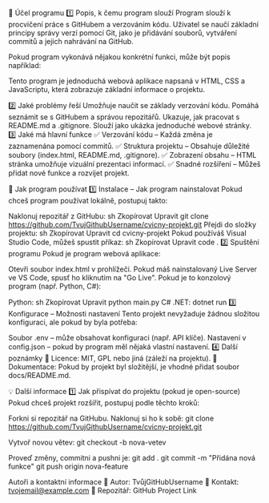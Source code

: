 📌 Účel programu
1️⃣ Popis, k čemu program slouží
Program slouží k procvičení práce s GitHubem a verzováním kódu. Uživatel se naučí základní principy správy verzí pomocí Git, jako je přidávání souborů, vytváření commitů a jejich nahrávání na GitHub.

Pokud program vykonává nějakou konkrétní funkci, může být popis například:

Tento program je jednoduchá webová aplikace napsaná v HTML, CSS a JavaScriptu, která zobrazuje základní informace o projektu.

2️⃣ Jaké problémy řeší
Umožňuje naučit se základy verzování kódu.
Pomáhá seznámit se s GitHubem a správou repozitářů.
Ukazuje, jak pracovat s README.md a .gitignore.
Slouží jako ukázka jednoduché webové stránky.
3️⃣ Jaké má hlavní funkce
✅ Verzování kódu – Každá změna je zaznamenána pomocí commitů.
✅ Struktura projektu – Obsahuje důležité soubory (index.html, README.md, .gitignore).
✅ Zobrazení obsahu – HTML stránka umožňuje vizuální prezentaci informací.
✅ Snadné rozšíření – Můžeš přidat nové funkce a rozvíjet projekt.

🚀 Jak program používat
1️⃣ Instalace – Jak program nainstalovat
Pokud chceš program používat lokálně, postupuj takto:

Naklonuj repozitář z GitHubu:
sh
Zkopírovat
Upravit
git clone https://github.com/TvujGithubUsername/cvicny-projekt.git
Přejdi do složky projektu:
sh
Zkopírovat
Upravit
cd cvicny-projekt
Pokud používáš Visual Studio Code, můžeš spustit příkaz:
sh
Zkopírovat
Upravit
code .
2️⃣ Spuštění programu
Pokud je program webová aplikace:

Otevři soubor index.html v prohlížeči.
Pokud máš nainstalovaný Live Server ve VS Code, spusť ho kliknutím na "Go Live".
Pokud je to konzolový program (např. Python, C#):

Python:
sh
Zkopírovat
Upravit
python main.py
C# .NET:
dotnet run
3️⃣ Konfigurace – Možnosti nastavení
Tento projekt nevyžaduje žádnou složitou konfiguraci, ale pokud by byla potřeba:

Soubor .env – může obsahovat konfiguraci (např. API klíče).
Nastavení v config.json – pokud by program měl nějaká vlastní nastavení.
4️⃣ Další poznámky
📜 Licence: MIT, GPL nebo jiná (záleží na projektu).
📖 Dokumentace: Pokud by projekt byl složitější, je vhodné přidat soubor docs/README.md.

💡 Další informace
1️⃣ Jak přispívat do projektu (pokud je open-source)
Pokud chceš projekt rozšířit, postupuj podle těchto kroků:

Forkni si repozitář na GitHubu.
Naklonuj si ho k sobě:
git clone https://github.com/TvujGithubUsername/cvicny-projekt.git

Vytvoř novou větev:
git checkout -b nova-vetev

Proveď změny, commitni a pushni je:
git add .
git commit -m "Přidána nová funkce"
git push origin nova-feature

Autoři a kontaktní informace
👤 Autor: TvůjGitHubUsername
📧 Kontakt: tvojemail@example.com
🔗 Repozitář: GitHub Project Link